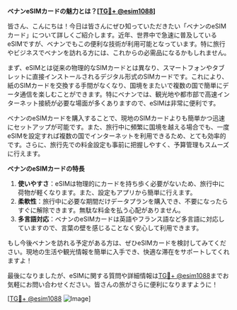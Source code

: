 **ベナンeSIMカードの魅力とは？[[TG💪+ @esim1088](https://t.me/s/esim1088)]**

皆さん、こんにちは！今日は皆さんにぜひ知っていただきたい「ベナンのeSIMカード」について詳しくご紹介します。近年、世界中で急速に普及しているeSIMですが、ベナンでもこの便利な技術が利用可能となっています。特に旅行やビジネスでベナンを訪れる方には、これからの必需品になるかもしれません。

まず、eSIMとは従来の物理的なSIMカードとは異なり、スマートフォンやタブレットに直接インストールされるデジタル形式のSIMカードです。これにより、紙のSIMカードを交換する手間がなくなり、国境をまたいで複数の国で簡単にデータ通信を楽しむことができます。特にベナンでは、観光地や都市部で高速インターネット接続が必要な場面が多くありますので、eSIMは非常に便利です。

ベナンのeSIMカードを購入することで、現地のSIMカードよりも簡単かつ迅速にセットアップが可能です。また、旅行中に頻繁に国境を越える場合でも、一度eSIMを設定すれば複数の国でインターネットを利用できるため、とても効率的です。さらに、旅行先での料金設定も事前に把握しやすく、予算管理もスムーズに行えます。

**ベナンのeSIMカードの特長**

1. **使いやすさ**：eSIMは物理的にカードを持ち歩く必要がないため、旅行中に荷物が軽くなります。また、設定もアプリから簡単に行えます。
2. **柔軟性**：旅行中に必要な期間だけデータプランを購入でき、不要になったらすぐに解除できます。無駄な料金を払う心配がありません。
3. **多言語対応**：ベナンのeSIMカードは英語やフランス語など多言語に対応していますので、言葉の壁を感じることなく安心して利用できます。

もし今後ベナンを訪れる予定がある方は、ぜひeSIMカードを検討してみてください。現地の生活や観光情報を簡単に入手でき、快適な滞在をサポートしてくれますよ！

最後になりましたが、eSIMに関する質問や詳細情報は[TG💪+ @esim1088](https://t.me/s/esim1088)までお気軽にお問い合わせください。皆さんの旅がさらに便利になりますように！

[[TG💪+ @esim1088](https://t.me/s/esim1088) ![Image](https://i.postimg.cc/Y0z9fWf4/image.png)]